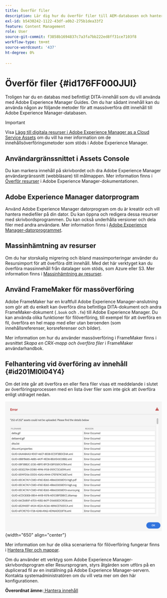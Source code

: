 ```yaml
---
title: Överför filer
description: Lär dig hur du överför filer till AEM-databasen och hanterar fel. Lär dig konsolens användargränssnitt, AEM-datorprogram, massinhämtning av resurser och använd FrameMaker för massöverföring.
exl-id: b5430242-1122-43df-a0b2-275b1dea33f2
feature: Content Management
role: User
source-git-commit: f3858b1694837c7a3fa7bb222ed8ff31ce7103f8
workflow-type: tm+mt
source-wordcount: '437'
ht-degree: 0%

---
```


# Överför filer {#id176FF000JUI}

Troligen har du en databas med befintligt DITA-innehåll som du vill använda med Adobe Experience Manager Guides. Om du har sådant innehåll kan du använda någon av följande metoder för att massöverföra ditt innehåll till Adobe Experience Manager-databasen.

>[!IMPORTANT]
>
> Visa [Lägg till digitala resurser i Adobe Experience Manager as a Cloud Service Assets](https://experienceleague.adobe.com/docs/experience-manager-cloud-service/assets/manage/add-assets.html) om du vill ha mer information om de innehållsöverföringsmetoder som stöds i Adobe Experience Manager.

## Användargränssnittet i Assets Console

Du kan markera innehåll på skrivbordet och dra Adobe Experience Manager användargränssnitt \(webbläsare\) till målmappen. Mer information finns i [Överför resurser](https://experienceleague.adobe.com/docs/experience-manager-cloud-service/assets/manage/add-assets.html#upload-assets) i Adobe Experience Manager-dokumentationen.

## Adobe Experience Manager datorprogram

Använd Adobe Experience Manager datorprogram om du är kreatör och vill hantera mediefiler på din dator. Du kan öppna och redigera dessa resurser med skrivbordsprogrammen. Du kan också underhålla versioner och dela filer med andra användare. Mer information finns i [Adobe Experience Manager-datorprogrammet](https://experienceleague.adobe.com/docs/experience-manager-desktop-app/using/using.html).

## Massinhämtning av resurser

Om du har storskalig migrering och ibland massimporteringar använder du Resursimport för att överföra ditt innehåll. Med det här verktyget kan du överföra massinnehåll från datalager som stöds, som Azure eller S3. Mer information finns i [Massinhämtning av resurser](https://experienceleague.adobe.com/docs/experience-manager-cloud-service/assets/manage/add-assets.html?lang=en#asset-bulk-ingestor).

## Använd FrameMaker för massöverföring

Adobe FrameMaker har en kraftfull Adobe Experience Manager-anslutning som gör att du enkelt kan överföra dina befintliga DITA-dokument och andra FrameMaker-dokument \(`.book` och `.fm`\) till Adobe Experience Manager. Du kan använda olika funktioner för filöverföring, till exempel för att överföra en fil, överföra en hel mapp med eller utan beroenden \(som innehållsreferenser, korsreferenser och bilder\).

Mer information om hur du använder massöverföring i FrameMaker finns i avsnittet *Skapa en CRX-mapp och överföra filer* i FrameMaker användarhandbok.

## Felhantering vid överföring av innehåll {#id201MI0I04Y4}

Om det inte går att överföra en eller flera filer visas ett meddelande i slutet av överföringsprocessen med en lista över filer som inte gick att överföra enligt utdraget nedan.

![](images/uuid-files-failed-to-upload_cs.png){width="650" align="center"}

Mer information om hur de olika scenarierna för filöverföring fungerar finns i [Hantera filer och mappar](authoring-file-management.md#).

Om du använder ett verktyg som Adobe Experience Manager-skrivbordsprogram eller Resursprogram, styrs åtgärden som utförs på en duplicerad fil av en inställning på Adobe Experience Manager-servern. Kontakta systemadministratören om du vill veta mer om den här konfigurationen.

**Överordnat ämne:**[ Hantera innehåll](authoring.md)
